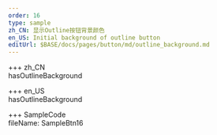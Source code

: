 ```yaml
---   
order: 16  
type: sample  
zh_CN: 显示Outline按钮背景颜色
en_US: Initial background of outline button
editUrl: $BASE/docs/pages/button/md/outline_background.md
---      
```


+++ zh_CN   
hasOutlineBackground
    
+++ en_US   
hasOutlineBackground

+++ SampleCode  
fileName: SampleBtn16
